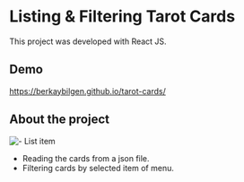 # Listing & Filtering Tarot Cards

This project was developed with React JS.

## Demo

https://berkaybilgen.github.io/tarot-cards/

## About the project

![- List item](https://res.cloudinary.com/dlwkimxcx/image/upload/v1670528698/tarot-cards-1_vrliio.png)

 - Reading the cards from a json file.
 - Filtering cards by selected item of menu.
